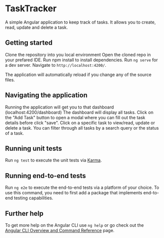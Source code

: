 # TaskTracker

A simple Angular application to keep track of tasks. It allows you to create, read, update and delete a task. 

## Getting started

Clone the repository into you local environment 
Open the cloned repo in your prefared IDE.
Run npm install to install dependencies.
Run `ng serve` for a dev server. Navigate to `http://localhost:4200/`.

The application will automatically reload if you change any of the source files.

## Navigating the application 

Running the application will get you to that dashboard (localhost:4200/dashboard) 
The dashboard will display all tasks. 
Click on the "Add Task" button to open a modal where you can fill out the task details before click "save". 
Click on a specific task to view/read, update or delete a task.
You can filter through all tasks by a search query or the status of a task. 

## Running unit tests

Run `ng test` to execute the unit tests via [Karma](https://karma-runner.github.io).

## Running end-to-end tests

Run `ng e2e` to execute the end-to-end tests via a platform of your choice. To use this command, you need to first add a package that implements end-to-end testing capabilities.

## Further help

To get more help on the Angular CLI use `ng help` or go check out the [Angular CLI Overview and Command Reference](https://angular.io/cli) page.
